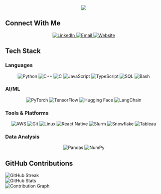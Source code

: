 
<div align="center">
 <img src="https://readme-typing-svg.vercel.app/?lines=Hi%20there,%20I'm%20Alex!;Nice%20to%20meet%20you!;Welcome%20to%20my%20GitHub!&center=true&size=27&color=4A90E2">
</div>

## Connect With Me

<div align="center">
  <a href="https://www.linkedin.com/in/alexander-nemecek/" target="_blank">
    <img src="https://img.shields.io/badge/LinkedIn-0077B5?style=for-the-badge&logo=linkedin&logoColor=white" alt="LinkedIn">
  </a>
  <a href="mailto:ajn98@case.edu">
    <img src="https://img.shields.io/badge/Email-D14836?style=for-the-badge&logo=gmail&logoColor=white" alt="Email">
  </a>
  <a href="https://ancp2021.github.io" target="_blank">
    <img src="https://img.shields.io/badge/Website-000000?style=for-the-badge&logo=About.me&logoColor=white" alt="Website">
  </a>
</div>

## Tech Stack

### Languages
<div align="center">
  <img src="https://img.shields.io/badge/Python-3776AB?style=for-the-badge&logo=python&logoColor=white" alt="Python">
  <img src="https://img.shields.io/badge/C%2B%2B-00599C?style=for-the-badge&logo=c%2B%2B&logoColor=white" alt="C++">
  <img src="https://img.shields.io/badge/C-00599C?style=for-the-badge&logo=c&logoColor=white" alt="C">
  <img src="https://img.shields.io/badge/JavaScript-F7DF1E?style=for-the-badge&logo=javascript&logoColor=black" alt="JavaScript">
  <img src="https://img.shields.io/badge/TypeScript-007ACC?style=for-the-badge&logo=typescript&logoColor=white" alt="TypeScript">
  <img src="https://img.shields.io/badge/SQL-4479A1?style=for-the-badge&logo=mysql&logoColor=white" alt="SQL">
  <img src="https://img.shields.io/badge/Bash-4EAA25?style=for-the-badge&logo=gnu-bash&logoColor=white" alt="Bash">
</div>

### AI/ML
<div align="center">
  <img src="https://img.shields.io/badge/PyTorch-EE4C2C?style=for-the-badge&logo=pytorch&logoColor=white" alt="PyTorch">
  <img src="https://img.shields.io/badge/TensorFlow-FF6F00?style=for-the-badge&logo=tensorflow&logoColor=white" alt="TensorFlow">
  <img src="https://img.shields.io/badge/Hugging_Face-000000?style=for-the-badge&logo=huggingface&logoColor=white" alt="Hugging Face">
  <img src="https://img.shields.io/badge/LangChain-000000?style=for-the-badge&logo=langchain&logoColor=white" alt="LangChain">
</div>

### Tools & Platforms
<div align="center">
  <img src="https://img.shields.io/badge/AWS-232F3E?style=for-the-badge&logo=amazon-aws&logoColor=white" alt="AWS">
  <img src="https://img.shields.io/badge/Git-F05032?style=for-the-badge&logo=git&logoColor=white" alt="Git">
  <img src="https://img.shields.io/badge/Linux-FCC624?style=for-the-badge&logo=linux&logoColor=black" alt="Linux">
  <img src="https://img.shields.io/badge/React_Native-20232A?style=for-the-badge&logo=react&logoColor=61DAFB" alt="React Native">
  <img src="https://img.shields.io/badge/Slurm-000000?style=for-the-badge&logo=slurm&logoColor=white" alt="Slurm">
  <img src="https://img.shields.io/badge/Snowflake-29B5E8?style=for-the-badge&logo=snowflake&logoColor=white" alt="Snowflake">
  <img src="https://img.shields.io/badge/Tableau-E97627?style=for-the-badge&logo=tableau&logoColor=white" alt="Tableau">
</div>

### Data Analysis
<div align="center">
  <img src="https://img.shields.io/badge/Pandas-150458?style=for-the-badge&logo=pandas&logoColor=white" alt="Pandas">
  <img src="https://img.shields.io/badge/NumPy-013243?style=for-the-badge&logo=numpy&logoColor=white" alt="NumPy">
</div>

## GitHub Contributions

<div align="left">
  <img src="https://github-readme-streak-stats.herokuapp.com/?user=ANCP2021&theme=radical&hide_border=true&background=0D1117&title=GitHub%20Streak&title_color=4A90E2&text_color=FFFFFF&ring=4A90E2&fire=4A90E2&currStreakNum=4A90E2&currStreakLabel=FFFFFF&sideNums=4A90E2&sideLabels=FFFFFF&dates=4A4A4A" alt="GitHub Streak">
</div>

<div align="left">
  <img src="https://github-readme-stats.vercel.app/api?username=ANCP2021&show_icons=true&theme=radical&hide_border=true&bg_color=0D1117&title_color=4A90E2&text_color=FFFFFF&icon_color=4A90E2&title=GitHub%20Statistics" alt="GitHub Stats">
</div>

<div align="left">
  <img src="https://github-readme-activity-graph.vercel.app/graph?username=ANCP2021&theme=react-dark&hide_border=true&bg_color=0D1117&color=4A90E2&line=4A90E2&point=FFFFFF&title=Contribution%20Activity" alt="Contribution Graph">
</div>

